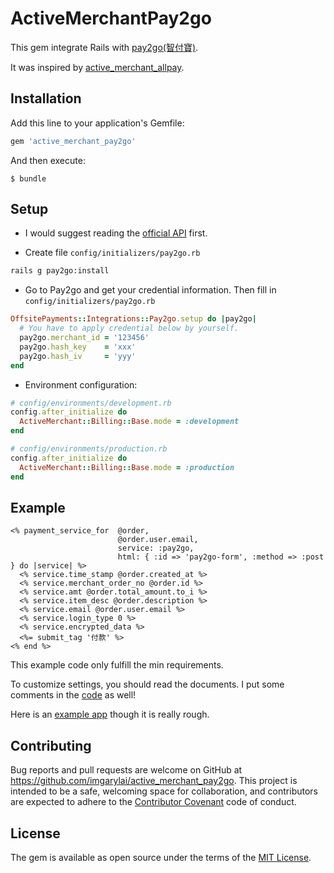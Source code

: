 # ActiveMerchantPay2go

This gem integrate Rails with [pay2go(智付寶)](https://www.pay2go.com/).

It was inspired by [active_merchant_allpay](https://github.com/xwaynec/active_merchant_allpay).

## Installation

Add this line to your application's Gemfile:

```ruby
gem 'active_merchant_pay2go'
```

And then execute:

```
$ bundle
```

## Setup

- I would suggest reading the [official API](https://www.pay2go.com/dw_files/info_api/pay2go_gateway_MPGapi_V1_1_4.pdf) first.

- Create file `config/initializers/pay2go.rb`
``` sh
rails g pay2go:install
```

- Go to Pay2go and get your credential information. Then fill in `config/initializers/pay2go.rb`
```rb
OffsitePayments::Integrations::Pay2go.setup do |pay2go|
  # You have to apply credential below by yourself.
  pay2go.merchant_id = '123456'
  pay2go.hash_key    = 'xxx'
  pay2go.hash_iv     = 'yyy'
end
```

- Environment configuration:
```rb
# config/environments/development.rb
config.after_initialize do
  ActiveMerchant::Billing::Base.mode = :development
end
```
```rb
# config/environments/production.rb
config.after_initialize do
  ActiveMerchant::Billing::Base.mode = :production
end
```

## Example

```
<% payment_service_for  @order,
                        @order.user.email,
                        service: :pay2go,
                        html: { :id => 'pay2go-form', :method => :post } do |service| %>
  <% service.time_stamp @order.created_at %>
  <% service.merchant_order_no @order.id %>
  <% service.amt @order.total_amount.to_i %>
  <% service.item_desc @order.description %>
  <% service.email @order.user.email %>
  <% service.login_type 0 %>
  <% service.encrypted_data %>
  <%= submit_tag '付款' %>
<% end %>
```
This example code only fulfill the min requirements.

To customize settings, you should read the documents.
I put some comments in the [code](https://github.com/imgarylai/active_merchant_pay2go/blob/master/lib/offsite_payments/integrations/pay2go.rb) as well!

Here is an [example app](https://github.com/imgarylai/rails_active_merchant_pay2go) though it is really rough.

## Contributing

Bug reports and pull requests are welcome on GitHub at https://github.com/imgarylai/active_merchant_pay2go. This project is intended to be a safe, welcoming space for collaboration, and contributors are expected to adhere to the [Contributor Covenant](contributor-covenant.org) code of conduct.

## License

The gem is available as open source under the terms of the [MIT License](http://opensource.org/licenses/MIT).
